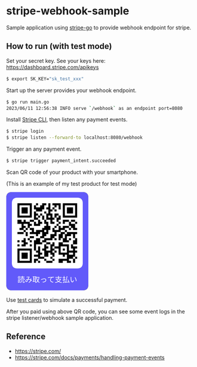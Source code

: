 # stripe-webhook-sample

Sample application using [stripe-go](https://github.com/stripe/stripe-go) to provide webhook endpoint for stripe.

## How to run (with test mode)

Set your secret key. See your keys here: https://dashboard.stripe.com/apikeys

```bash
$ export SK_KEY="sk_test_xxx"
```

Start up the server provides your webhook endpoint.

```bash
$ go run main.go 
2023/06/11 12:56:38 INFO serve `/webhook` as an endpoint port=8080
```

Install [Stripe CLI](https://stripe.com/docs/stripe-cli), then listen any payment events.

```bash
$ stripe login
$ stripe listen --forward-to localhost:8080/webhook
```

Trigger an any payment event.

```bash
$ stripe trigger payment_intent.succeeded
```

Scan QR code of your product with your smartphone.

(This is an example of my test product for test mode)

![qr code](./qr_test_fZeeWxa7y326g48288-small.png)

Use [test cards](https://stripe.com/docs/testing#cards) to simulate a successful payment.

After you paid using above QR code, you can see some event logs in the stripe listener/webhook sample application.

## Reference

* https://stripe.com/
* https://stripe.com/docs/payments/handling-payment-events
